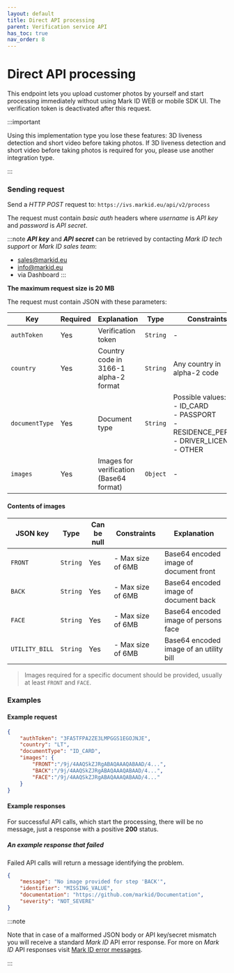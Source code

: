 ```yaml
---
layout: default
title: Direct API processing
parent: Verification service API
has_toc: true
nav_order: 8
---
```


# Direct API processing
This endpoint lets you upload customer photos by yourself and start processing immediately without using Mark ID WEB or mobile SDK UI. The verification token is deactivated after this request.


:::important

Using this implementation type you lose these features: 3D liveness detection and short video before taking photos. 
If 3D liveness detection and short video before taking photos is required for you, please use another integration type.

:::


### Sending request
Send a *HTTP POST* request to: `https://ivs.markid.eu/api/v2/process`

The request must contain *basic auth* headers where *username* is *API key* and *password* is *API secret*.

:::note
***API key*** and ***API secret*** can be retrieved by contacting *Mark ID tech support* or *Mark ID sales team*:
- sales@markid.eu
- info@markid.eu
- via Dashboard
:::

**The maximum request size is 20 MB**

The request must contain JSON with these parameters:

|      Key       | Required |              Explanation              |   Type   |    Constraints   |
| -------------- | -------- | ------------------------------------- | -------- | ------------------------------------------------------------------------------------------------ |
| `authToken`    | Yes      | Verification token                  | `String` | -                                                                                                |
| `country`      | Yes      | Country code in 3166-1 alpha-2 format | `String` | Any country in alpha-2 code                                                                      |
| `documentType` | Yes      | Document type                         | `String` | Possible values:<br/>- ID_CARD<br/>- PASSPORT<br/>- RESIDENCE_PERMIT<br/>- DRIVER_LICENSE<br/>- OTHER |
| `images`       | Yes      | Images for verification (Base64 format)| `Object` | -            |

#### Contents of images

|     JSON key     |   Type   | Can be null | Constraints       |               Explanation               |
| ---------------- | -------- | ----------- |-------------------| --------------------------------------- |
| `FRONT`          | `String` | Yes         | - Max size of 6MB | Base64 encoded image of document front  |
| `BACK`           | `String` | Yes         | - Max size of 6MB | Base64 encoded image of document back   |
| `FACE`           | `String` | Yes         | - Max size of 6MB | Base64 encoded image of persons face    |
| `UTILITY_BILL`   | `String` | Yes         | - Max size of 6MB | Base64 encoded image of an utility bill |

> Images required for a specific document should be provided, usually at least `FRONT` and `FACE`.

### Examples
#### Example request

```json
{
    "authToken": "3FA5TFPA2ZE3LMPGGS1EGOJNJE",
    "country": "LT",
    "documentType": "ID_CARD",
    "images": {
        "FRONT":"/9j/4AAQSkZJRgABAQAAAQABAAD/4...",
        "BACK":"/9j/4AAQSkZJRgABAQAAAQABAAD/4...",
        "FACE":"/9j/4AAQSkZJRgABAQAAAQABAAD/4..."
    }
}
```

#### Example responses
For successful API calls, which start the processing, there will be no message, just a response with a positive **200** status.


##### An example response that failed
Failed API calls will return a message identifying the problem.

```json
{
    "message": "No image provided for step 'BACK'",
    "identifier": "MISSING_VALUE",
    "documentation": "https://github.com/markid/Documentation",
    "severity": "NOT_SEVERE"
}
```

:::note

Note that in case of a malformed JSON body or API key/secret mismatch you will receive a standard *Mark ID* API error response. For more on *Mark ID* API responses visit [Mark ID error messages](/pages/fraud-prevention-services/StandardErrorMessages).

:::
